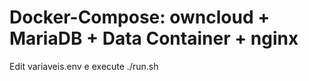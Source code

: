 Docker-Compose: owncloud + MariaDB + Data Container + nginx
===========================================================
Edit variaveis.env e execute
./run.sh
```
